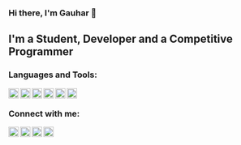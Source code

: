 ### Hi there, I'm Gauhar 👋

## I'm a Student, Developer and a Competitive Programmer


### Languages and Tools:

  
<img align="left" width="20px" height="20px" src="https://cdn.jsdelivr.net/npm/simple-icons@v3/icons/cplusplus.svg" />
<img align="left" width="20px" height="20px" src="https://cdn.jsdelivr.net/npm/simple-icons@v3/icons/python.svg" />
<img align="left" width="20px" height="20px" src="https://cdn.jsdelivr.net/npm/simple-icons@v3/icons/javascript.svg" />
<img align="left" width="20px" height="20px" src="https://cdn.jsdelivr.net/npm/simple-icons@v3/icons/node-dot-js.svg" />
<img align="left" width="20px" height="20px" src="https://cdn.jsdelivr.net/npm/simple-icons@v3/icons/react.svg" />
<img align="left" width="20px" height="20px" src="https://cdn.jsdelivr.net/npm/simple-icons@v3/icons/java.svg" />

<br />

### Connect with me:


[<img align="left" alt="gak | LinkedIn" width="20px" height="20px" src="https://cdn.jsdelivr.net/npm/simple-icons@v3/icons/linkedin.svg" />][linkedin]
[<img align="left" alt="gak | Twitter" width="20px" height="20px" src="https://cdn.jsdelivr.net/npm/simple-icons@v3/icons/twitter.svg" />][twitter]
[<img align="left" alt="gak | dev" width="20px" height="20px" src="https://d2fltix0v2e0sb.cloudfront.net/dev-badge.svg" />][devto]
[<img align="left" alt="gak | StackOverflow" width="20px" height="20px" src="https://cdn.jsdelivr.net/npm/simple-icons@v3/icons/stackoverflow.svg" />][stackoverflow]

<br />


[linkedin]: https://linkedin.com/in/gauhar-ayub-khan-8202b516b
[twitter]: https://twitter.com/gak__19
[devto]: https://dev.to/gauharayub
[stackoverflow]: https://stackoverflow.com/users/10321617/gauhar?tab=profile
